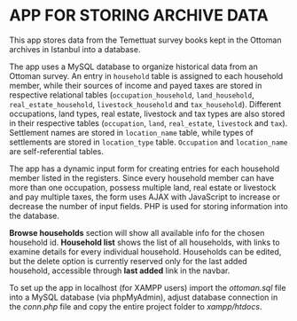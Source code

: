 # APP FOR STORING ARCHIVE DATA

This app stores data from the Temettuat survey books kept in the Ottoman archives in Istanbul into a database.

The app uses a MySQL database to organize historical data from an Ottoman survey. An entry in `household` table is assigned to each household member, while their sources of income and payed taxes are stored in respective relational tables (`occupation_household`, `land_household`, `real_estate_household`, `livestock_household` and `tax_household`). Different occupations, land types, real estate, livestock and tax types are also stored in their respective tables (`occupation`, `land`, `real_estate`, `livestock` and `tax`). Settlement names are stored in `location_name` table, while types of settlements are stored in `location_type` table. `Occupation` and `location_name` are self-referential tables.

The app has a dynamic input form for creating entries for each household member listed in the registers. Since every household member can have more than one occupation, possess multiple land, real estate or livestock and pay multiple taxes, the form uses AJAX with JavaScript to increase or decrease the number of input fields. PHP is used for storing information into the database.

**Browse households** section will show all available info for the chosen household id. **Household list** shows the list of all households, with links to examine details for every individual household. Households can be edited, but the delete option is currently reserved only for the last added household, accessible through **last added** link in the navbar.

To set up the app in localhost (for XAMPP users) import the *ottoman.sql* file into a MySQL database (via phpMyAdmin), adjust database connection in the *conn.php* file and copy the entire project folder to *xampp/htdocs*.
